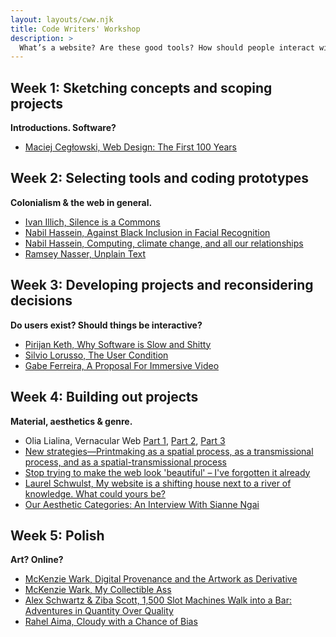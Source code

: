 ```yaml
---
layout: layouts/cww.njk
title: Code Writers' Workshop
description: > 
  What’s a website? Are these good tools? How should people interact with this? Should people interact with this?
---
```


## Week 1: Sketching concepts and scoping projects
**Introductions. Software?**
- [Maciej Cegłowski, Web Design: The First 100 Years](https://idlewords.com/talks/web_design_first_100_years.htm)

## Week 2: Selecting tools and coding prototypes
**Colonialism & the web in general.**
- [Ivan Illich, Silence is a Commons](/ivan-illich-silence-is-a-commons.pdf)
- [Nabil Hassein, Against Black Inclusion in Facial Recognition](https://nabilhassein.github.io/blog/against-black-inclusion-in-facial-recognition/)
- [Nabil Hassein, Computing, climate change, and all our relationships](https://nabilhassein.github.io/blog/computing-climate-change-and-all-our-relationships/)
- [Ramsey Nasser, Unplain Text](https://increment.com/programming-languages/unplain-text-primer-on-non-latin/) 

## Week 3: Developing projects and reconsidering decisions
**Do users exist? Should things be interactive?**
- [Pirijan Keth, Why Software is Slow and Shitty](https://pketh.org/why-software-is-slow-and-shitty.html)
- [Silvio Lorusso, The User Condition](https://theusercondition.computer/)
- [Gabe Ferreira, A Proposal For Immersive Video](http://video.gabeferreira.com/)

## Week 4: Building out projects
**Material, aesthetics & genre.**
- Olia Lialina, Vernacular Web&nbsp;[Part 1](http://art.teleportacia.org/observation/vernacular/),&nbsp;[Part 2](http://contemporary-home-computing.org/vernacular-web-2/),&nbsp;[Part 3](http://contemporary-home-computing.org/prof-dr-style/)
- [New strategies—Printmaking as a spatial process, as a transmissional process, and as a spatial-transmissional process](/päivikki-kallio-new-strategies.pdf)
- [Stop trying to make the web look 'beautiful' – I've forgotten it already](https://www.theguardian.com/news/oliver-burkeman-s-blog/2014/feb/04/facebook-paper-aesthetic-web-beautiful)
- [Laurel Schwulst, My website is a shifting house next to a river of knowledge. What could yours be?](https://thecreativeindependent.com/essays/laurel-schwulst-my-website-is-a-shifting-house-next-to-a-river-of-knowledge-what-could-yours-be/)
- [Our Aesthetic Categories: An Interview With Sianne Ngai](https://www.cabinetmagazine.org/issues/43/jasper_ngai.php)

## Week 5: Polish
**Art? Online?**
- [McKenzie Wark, Digital Provenance and the Artwork as Derivative](https://www.e-flux.com/journal/77/77374/digital-provenance-and-the-artwork-as-derivative/)
- [McKenzie Wark, My Collectible Ass](https://www.e-flux.com/journal/85/156418/my-collectible-ass/)
- [Alex Schwartz & Ziba Scott, 1,500 Slot Machines Walk into a Bar: Adventures in Quantity Over Quality](https://www.youtube.com/watch?v=E8Lhqri8tZk)
- [‍Rahel Aima, Cloudy with a Chance of Bias](https://www.shiftspace.pub/cloudy-with-a-change-of-bias-rahel-aima)